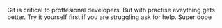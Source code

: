 Git is critical to proffesional developers.
But with practise eveything gets better.
Try it yourself first if you are struggling ask for help.
Super dope
